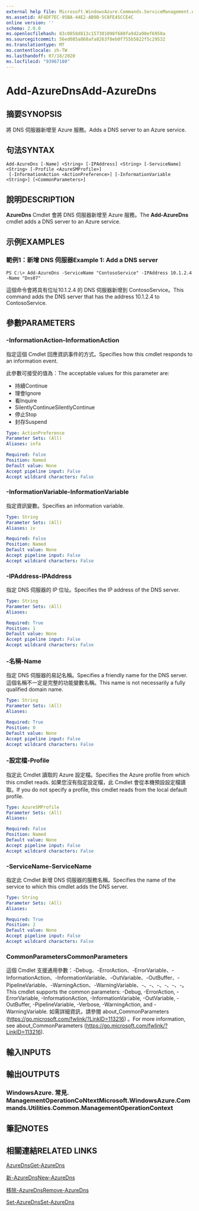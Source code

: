 ```yaml
---
external help file: Microsoft.WindowsAzure.Commands.ServiceManagement.dll-Help.xml
ms.assetid: AF4DF7EC-95BA-44E2-AB9B-5C8FE45CCE4C
online version: ''
schema: 2.0.0
ms.openlocfilehash: 83c0858d813c157301098f680fa9d2a90ef6950a
ms.sourcegitcommit: 56ed085a868afa8263f8eb0f755b5822f5c29532
ms.translationtype: MT
ms.contentlocale: zh-TW
ms.lasthandoff: 07/18/2020
ms.locfileid: "93967180"
---
```

# <span data-ttu-id="440cf-101">Add-AzureDns</span><span class="sxs-lookup"><span data-stu-id="440cf-101">Add-AzureDns</span></span>

## <span data-ttu-id="440cf-102">摘要</span><span class="sxs-lookup"><span data-stu-id="440cf-102">SYNOPSIS</span></span>
<span data-ttu-id="440cf-103">將 DNS 伺服器新增至 Azure 服務。</span><span class="sxs-lookup"><span data-stu-id="440cf-103">Adds a DNS server to an Azure service.</span></span>

## <span data-ttu-id="440cf-104">句法</span><span class="sxs-lookup"><span data-stu-id="440cf-104">SYNTAX</span></span>

```
Add-AzureDns [-Name] <String> [-IPAddress] <String> [-ServiceName] <String> [-Profile <AzureSMProfile>]
 [-InformationAction <ActionPreference>] [-InformationVariable <String>] [<CommonParameters>]
```

## <span data-ttu-id="440cf-105">說明</span><span class="sxs-lookup"><span data-stu-id="440cf-105">DESCRIPTION</span></span>
<span data-ttu-id="440cf-106">**AzureDns** Cmdlet 會將 DNS 伺服器新增至 Azure 服務。</span><span class="sxs-lookup"><span data-stu-id="440cf-106">The **Add-AzureDns** cmdlet adds a DNS server to an Azure service.</span></span>

## <span data-ttu-id="440cf-107">示例</span><span class="sxs-lookup"><span data-stu-id="440cf-107">EXAMPLES</span></span>

### <span data-ttu-id="440cf-108">範例1：新增 DNS 伺服器</span><span class="sxs-lookup"><span data-stu-id="440cf-108">Example 1: Add a DNS server</span></span>
```
PS C:\> Add-AzureDns -ServiceName "ContosoService" -IPAddress 10.1.2.4 -Name "Dns07"
```

<span data-ttu-id="440cf-109">這個命令會將具有位址10.1.2.4 的 DNS 伺服器新增到 ContosoService。</span><span class="sxs-lookup"><span data-stu-id="440cf-109">This command adds the DNS server that has the address 10.1.2.4 to ContosoService.</span></span>

## <span data-ttu-id="440cf-110">參數</span><span class="sxs-lookup"><span data-stu-id="440cf-110">PARAMETERS</span></span>

### <span data-ttu-id="440cf-111">-InformationAction</span><span class="sxs-lookup"><span data-stu-id="440cf-111">-InformationAction</span></span>
<span data-ttu-id="440cf-112">指定這個 Cmdlet 回應資訊事件的方式。</span><span class="sxs-lookup"><span data-stu-id="440cf-112">Specifies how this cmdlet responds to an information event.</span></span>

<span data-ttu-id="440cf-113">此參數可接受的值為：</span><span class="sxs-lookup"><span data-stu-id="440cf-113">The acceptable values for this parameter are:</span></span>

- <span data-ttu-id="440cf-114">持續</span><span class="sxs-lookup"><span data-stu-id="440cf-114">Continue</span></span>
- <span data-ttu-id="440cf-115">理會</span><span class="sxs-lookup"><span data-stu-id="440cf-115">Ignore</span></span>
- <span data-ttu-id="440cf-116">看</span><span class="sxs-lookup"><span data-stu-id="440cf-116">Inquire</span></span>
- <span data-ttu-id="440cf-117">SilentlyContinue</span><span class="sxs-lookup"><span data-stu-id="440cf-117">SilentlyContinue</span></span>
- <span data-ttu-id="440cf-118">停止</span><span class="sxs-lookup"><span data-stu-id="440cf-118">Stop</span></span>
- <span data-ttu-id="440cf-119">封存</span><span class="sxs-lookup"><span data-stu-id="440cf-119">Suspend</span></span>

```yaml
Type: ActionPreference
Parameter Sets: (All)
Aliases: infa

Required: False
Position: Named
Default value: None
Accept pipeline input: False
Accept wildcard characters: False
```

### <span data-ttu-id="440cf-120">-InformationVariable</span><span class="sxs-lookup"><span data-stu-id="440cf-120">-InformationVariable</span></span>
<span data-ttu-id="440cf-121">指定資訊變數。</span><span class="sxs-lookup"><span data-stu-id="440cf-121">Specifies an information variable.</span></span>

```yaml
Type: String
Parameter Sets: (All)
Aliases: iv

Required: False
Position: Named
Default value: None
Accept pipeline input: False
Accept wildcard characters: False
```

### <span data-ttu-id="440cf-122">-IPAddress</span><span class="sxs-lookup"><span data-stu-id="440cf-122">-IPAddress</span></span>
<span data-ttu-id="440cf-123">指定 DNS 伺服器的 IP 位址。</span><span class="sxs-lookup"><span data-stu-id="440cf-123">Specifies the IP address of the DNS server.</span></span>

```yaml
Type: String
Parameter Sets: (All)
Aliases: 

Required: True
Position: 1
Default value: None
Accept pipeline input: False
Accept wildcard characters: False
```

### <span data-ttu-id="440cf-124">-名稱</span><span class="sxs-lookup"><span data-stu-id="440cf-124">-Name</span></span>
<span data-ttu-id="440cf-125">指定 DNS 伺服器的易記名稱。</span><span class="sxs-lookup"><span data-stu-id="440cf-125">Specifies a friendly name for the DNS server.</span></span>
<span data-ttu-id="440cf-126">這個名稱不一定是完整的功能變數名稱。</span><span class="sxs-lookup"><span data-stu-id="440cf-126">This name is not necessarily a fully qualified domain name.</span></span>

```yaml
Type: String
Parameter Sets: (All)
Aliases: 

Required: True
Position: 0
Default value: None
Accept pipeline input: False
Accept wildcard characters: False
```

### <span data-ttu-id="440cf-127">-設定檔</span><span class="sxs-lookup"><span data-stu-id="440cf-127">-Profile</span></span>
<span data-ttu-id="440cf-128">指定此 Cmdlet 讀取的 Azure 設定檔。</span><span class="sxs-lookup"><span data-stu-id="440cf-128">Specifies the Azure profile from which this cmdlet reads.</span></span>
<span data-ttu-id="440cf-129">如果您沒有指定設定檔，此 Cmdlet 會從本機預設設定檔讀取。</span><span class="sxs-lookup"><span data-stu-id="440cf-129">If you do not specify a profile, this cmdlet reads from the local default profile.</span></span>

```yaml
Type: AzureSMProfile
Parameter Sets: (All)
Aliases: 

Required: False
Position: Named
Default value: None
Accept pipeline input: False
Accept wildcard characters: False
```

### <span data-ttu-id="440cf-130">-ServiceName</span><span class="sxs-lookup"><span data-stu-id="440cf-130">-ServiceName</span></span>
<span data-ttu-id="440cf-131">指定此 Cmdlet 新增 DNS 伺服器的服務名稱。</span><span class="sxs-lookup"><span data-stu-id="440cf-131">Specifies the name of the service to which this cmdlet adds the DNS server.</span></span>

```yaml
Type: String
Parameter Sets: (All)
Aliases: 

Required: True
Position: 2
Default value: None
Accept pipeline input: False
Accept wildcard characters: False
```

### <span data-ttu-id="440cf-132">CommonParameters</span><span class="sxs-lookup"><span data-stu-id="440cf-132">CommonParameters</span></span>
<span data-ttu-id="440cf-133">這個 Cmdlet 支援通用參數：-Debug、-ErrorAction、-ErrorVariable、-InformationAction、-InformationVariable、-OutVariable、-OutBuffer、-PipelineVariable、-WarningAction、-WarningVariable、-、-、-、-、-、-。</span><span class="sxs-lookup"><span data-stu-id="440cf-133">This cmdlet supports the common parameters: -Debug, -ErrorAction, -ErrorVariable, -InformationAction, -InformationVariable, -OutVariable, -OutBuffer, -PipelineVariable, -Verbose, -WarningAction, and -WarningVariable.</span></span> <span data-ttu-id="440cf-134">如需詳細資訊，請參閱 about_CommonParameters (https://go.microsoft.com/fwlink/?LinkID=113216) 。</span><span class="sxs-lookup"><span data-stu-id="440cf-134">For more information, see about_CommonParameters (https://go.microsoft.com/fwlink/?LinkID=113216).</span></span>

## <span data-ttu-id="440cf-135">輸入</span><span class="sxs-lookup"><span data-stu-id="440cf-135">INPUTS</span></span>

## <span data-ttu-id="440cf-136">輸出</span><span class="sxs-lookup"><span data-stu-id="440cf-136">OUTPUTS</span></span>

### <span data-ttu-id="440cf-137">WindowsAzure. 常見. ManagementOperationCoNtext</span><span class="sxs-lookup"><span data-stu-id="440cf-137">Microsoft.WindowsAzure.Commands.Utilities.Common.ManagementOperationContext</span></span>

## <span data-ttu-id="440cf-138">筆記</span><span class="sxs-lookup"><span data-stu-id="440cf-138">NOTES</span></span>

## <span data-ttu-id="440cf-139">相關連結</span><span class="sxs-lookup"><span data-stu-id="440cf-139">RELATED LINKS</span></span>

[<span data-ttu-id="440cf-140">AzureDns</span><span class="sxs-lookup"><span data-stu-id="440cf-140">Get-AzureDns</span></span>](./Get-AzureDns.md)

[<span data-ttu-id="440cf-141">新-AzureDns</span><span class="sxs-lookup"><span data-stu-id="440cf-141">New-AzureDns</span></span>](./New-AzureDns.md)

[<span data-ttu-id="440cf-142">移除-AzureDns</span><span class="sxs-lookup"><span data-stu-id="440cf-142">Remove-AzureDns</span></span>](./Remove-AzureDns.md)

[<span data-ttu-id="440cf-143">Set-AzureDns</span><span class="sxs-lookup"><span data-stu-id="440cf-143">Set-AzureDns</span></span>](./Set-AzureDns.md)


